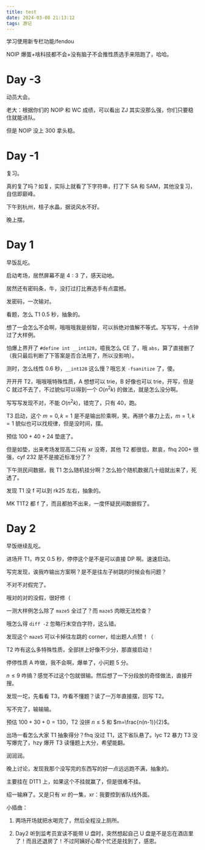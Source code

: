 ```yaml
---
title: test
date: 2024-03-08 21:13:12
tags: 游记
---
```

学习使用新专栏功能/fendou

NOIP 爆蛋+啥科技都不会+没有脑子不会推性质选手来陪跑了，哈哈。

# Day -3

动员大会。

老大：根据你们的 NOIP 和 WC 成绩，可以看出 ZJ 其实没那么强，你们只要稳住就能进队。

但是 NOIP 没上 300 拿头稳。

# Day -1 

复习。

真的复了吗？如复，实际上就看了下字符串，打了下 SA 和 SAM，其他没复习，自信即巅峰。

下午到杭州，桔子水晶，据说风水不好。

晚上摆。

# Day 1

早饭乱吃。

启动考场，居然屏幕不是 $4:3$ 了，感天动地。

居然还有密码条，牛，没打过打比赛选手有点震撼。

发密码，一次输对。

看题，怎么 T1 $0.5$ 秒，抽象的。

想了一会怎么不会啊，哦哦哦我是弱智，可以拆绝对值解不等式。写写写，十点钟过了大样例。

怕爆上界开了 `#define int __int128`，噫我怎么 CE 了，哦 `abs`，算了直接删了（我只最后判断了下答案是否合法用了，所以没影响）。

测时，怎么线性 $0.6$ 秒，`__int128` 这么慢？哦忘关 `-fsanitize` 了，傻。

开开开 T2，哦哦哦特殊性质，A 想想可以 trie，B 好像也可以 trie，开写，但是 C 就过不去了，不过貌似可以得到一个 $O(n^2k)$ 的做法，就是怎么没分啊。

写写写发现不对，不能 $O(n^2k)$，错完了，只有 $40$，跑。

T3 启动，这个 $m=0,k=1$ 是不是输出阶乘啊，笑。再拼个暴力上去，$m=1,k=1$ 貌似也可以找规律，但是没时间，摆。

预估 $100+40+24$ 垫底了。

但是如垫，出来考场发现高二只有 xr 没寄，其他 T2 都很低，默哀，fhq $200+$ 很强，cyf $232$ 是不是接近标准分了？

下午测民间数据，我 T1 怎么随机挂分啊？怎么拍个随机数据几十组就出来了，死透了。

发现 T1 没 f 可以到 rk25 左右，抽象的。

MK T1T2 都 f 了，而且都拍不出来，一度怀疑民间数据假了。

# Day 2

早饭继续乱吃。

进场开 T1，咋又 $0.5$ 秒，停停这个是不是可以直接 DP 啊。速速启动。

写完发现，诶我咋输出方案啊？是不是往左子树跳的时候会有问题？

不对不对假完了。

哦对的对的没假，很好修（

一测大样例怎么除了 `maze5` 全过了？而 `maze5` 肉眼无法检查？

哦怎么得 `diff -Z` 忽略行末空白字符，这么错。

发现这个 `maze5` 可以卡掉往左跳的 corner，给出题人点赞！（

T2 咋有这么多特殊性质，全部拼上好像不少分，那直接启动！

停停性质 A 咋做，我不会啊，爆单了，小问题 $5$ 分。

$n\leq 9$ 咋搞？感觉不过这个包就很输。然后想了一下分段放的奇怪做法，直接开搜。

发现一坨，先看看 T3，咋看不懂题？读了一万年直接摆，回写 T2。

写不完了，输输输。

预估 $100+30+0=130$，T2 没拼 $n\leq 5$ 和 $m=\frac{n(n-1)}{2}$。

出场一看怎么大家 T1 抽象得分？fhq 没过 T1，这下省队悬了。lyc T2 暴力 T3 没写爆完了，hzy 爆开 T3 读懂题上大分，希望能翻。

润润润。

晚上讨论，发现我那个没写完的东西写的好一点远远跑不满，抽象的。

主要挂在 D1T1 上，如果这个不挂就赢了，但是很难不挂。

绍一输麻了。又是只有 xr 的一集，xr：我要控到省队线外面。

小插曲：

1. 两场开场就把水喝完了，然后全程没上厕所。

2. Day2 听到监考员宣读不能带 U 盘时，突然想起自己 U 盘是不是忘在酒店里了！而且还退房了！不过阿姨好心帮个忙还是找到了，感恩。